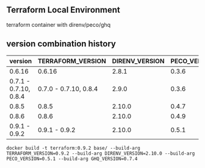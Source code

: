 Terraform Local Environment
---
terraform container with direnv/peco/ghq

version combination history
---
|version|TERRAFORM_VERSION|DIRENV_VERSION|PECO_VERION|GHQ_VERSION|
|---|---|---|---|---|
|0.6.16|0.6.16|2.8.1|0.3.6|0.7.4|
|0.7.1 - 0.7.10, 0.8.4|0.7.0 - 0.7.10, 0.8.4|2.9.0|0.3.6|0.7.4|
|0.8.5|0.8.5|2.10.0|0.4.7|0.7.4|
|0.8.6|0.8.6|2.10.0|0.4.9|0.7.4|
|0.9.1 - 0.9.2|0.9.1 - 0.9.2|2.10.0|0.5.1|0.7.4|

```
docker build -t terraform:0.9.2 base/ --build-arg TERRAFORM_VERSION=0.9.2 --build-arg DIRENV_VERSION=2.10.0 --build-arg PECO_VERSION=0.5.1 --build-arg GHQ_VERSION=0.7.4
```
